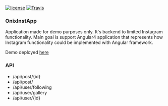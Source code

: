 [![license](https://img.shields.io/github/license/mrjazz/onixinstapp.svg?style=flat-square)](license)
[![Travis](https://img.shields.io/travis/mrjazz/onixinstapp.svg?style=flat-square)](build)

### OnixInstApp

Application made for demo purposes only. It's backend to limited Instagram functionality.
Main goal is support Angular4 application that represents how Instagram functionality could be implemented with Angular framework.

Demo deployed [here](https://onixinstapp.herokuapp.com/)

### API

 - /api/post/{id}
 - /api/post/
 - /api/user/following
 - /api/user/gallery
 - /api/user/{id}

